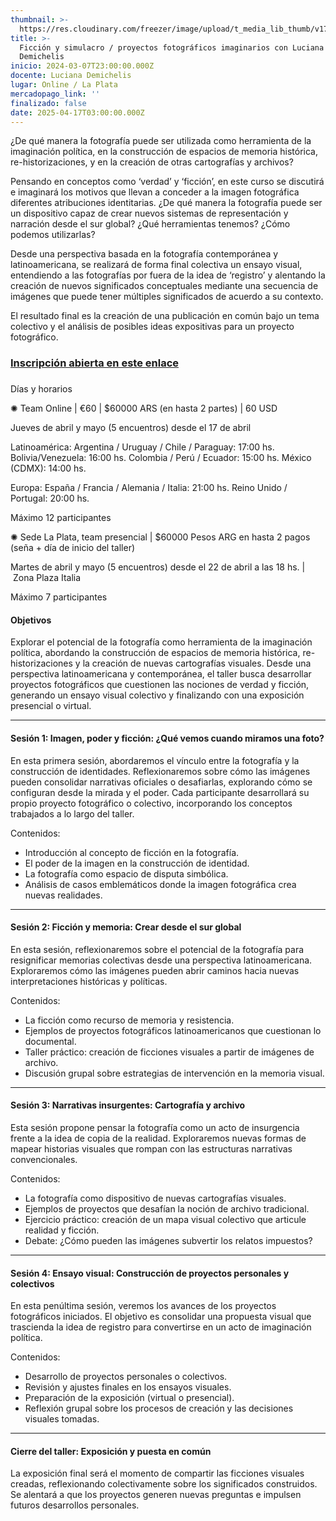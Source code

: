 ```yaml
---
thumbnail: >-
  https://res.cloudinary.com/freezer/image/upload/t_media_lib_thumb/v1706787768/2024/02/freezerweb_mmhowr.jpg
title: >-
  Ficción y simulacro / proyectos fotográficos imaginarios con Luciana
  Demichelis
inicio: 2024-03-07T23:00:00.000Z
docente: Luciana Demichelis
lugar: Online / La Plata
mercadopago_link: ''
finalizado: false
date: 2025-04-17T03:00:00.000Z
---
```


¿De qué manera la fotografía puede ser utilizada como herramienta de la imaginación política, en la construcción de espacios de memoria histórica, re-historizaciones, y en la creación de otras cartografías y archivos?

Pensando en conceptos como ‘verdad’ y ‘ficción’, en este curso se discutirá e imaginará los motivos que llevan a conceder a la imagen fotográfica diferentes atribuciones identitarias. ¿De qué manera la fotografía puede ser un dispositivo capaz de crear nuevos sistemas de representación y narración desde el sur global? ¿Qué herramientas tenemos? ¿Cómo podemos utilizarlas?

Desde una perspectiva basada en la fotografía contemporánea y latinoamericana, se realizará de forma final colectiva un ensayo visual, entendiendo a las fotografías por fuera de la idea de ‘registro’ y alentando la creación de nuevos significados conceptuales mediante una secuencia de imágenes que puede tener múltiples significados de acuerdo a su contexto.

El resultado final es la creación de una publicación en común bajo un tema colectivo y el análisis de posibles ideas expositivas para un proyecto fotográfico.

### [Inscripción abierta en este enlace](https://forms.gle/bpgoJ8r9KCodm7ZC8)

###


Días y horarios

✺ Team Online | €60 | $60000 ARS (en hasta 2 partes) | 60 USD

Jueves de abril y mayo (5 encuentros) desde el 17 de abril

Latinoamérica:
Argentina / Uruguay / Chile / Paraguay: 17:00 hs.
Bolivia/Venezuela: 16:00 hs.
Colombia / Perú / Ecuador: 15:00 hs.
México (CDMX): 14:00 hs.

Europa:
España / Francia / Alemania / Italia: 21:00 hs.
Reino Unido / Portugal: 20:00 hs.

Máximo 12 participantes

✺ Sede La Plata, team presencial | $60000 Pesos ARG en hasta 2 pagos (seña + día de inicio del taller)

Martes de abril y mayo (5 encuentros) desde el 22 de abril a las 18 hs. | Zona Plaza Italia

Máximo 7 participantes

#### Objetivos

Explorar el potencial de la fotografía como herramienta de la imaginación política, abordando la construcción de espacios de memoria histórica, re-historizaciones y la creación de nuevas cartografías visuales. Desde una perspectiva latinoamericana y contemporánea, el taller busca desarrollar proyectos fotográficos que cuestionen las nociones de verdad y ficción, generando un ensayo visual colectivo y finalizando con una exposición presencial o virtual.

***

#### Sesión 1: Imagen, poder y ficción: ¿Qué vemos cuando miramos una foto?

En esta primera sesión, abordaremos el vínculo entre la fotografía y la construcción de identidades. Reflexionaremos sobre cómo las imágenes pueden consolidar narrativas oficiales o desafiarlas, explorando cómo se configuran desde la mirada y el poder. Cada participante desarrollará su propio proyecto fotográfico o colectivo, incorporando los conceptos trabajados a lo largo del taller.

Contenidos:

* Introducción al concepto de ficción en la fotografía.
* El poder de la imagen en la construcción de identidad.
* La fotografía como espacio de disputa simbólica.
* Análisis de casos emblemáticos donde la imagen fotográfica crea nuevas realidades.

***

#### Sesión 2: Ficción y memoria: Crear desde el sur global

En esta sesión, reflexionaremos sobre el potencial de la fotografía para resignificar memorias colectivas desde una perspectiva latinoamericana. Exploraremos cómo las imágenes pueden abrir caminos hacia nuevas interpretaciones históricas y políticas.

Contenidos:

* La ficción como recurso de memoria y resistencia.
* Ejemplos de proyectos fotográficos latinoamericanos que cuestionan lo documental.
* Taller práctico: creación de ficciones visuales a partir de imágenes de archivo.
* Discusión grupal sobre estrategias de intervención en la memoria visual.

***

#### Sesión 3: Narrativas insurgentes: Cartografía y archivo

Esta sesión propone pensar la fotografía como un acto de insurgencia frente a la idea de copia de la realidad. Exploraremos nuevas formas de mapear historias visuales que rompan con las estructuras narrativas convencionales.

Contenidos:

* La fotografía como dispositivo de nuevas cartografías visuales.
* Ejemplos de proyectos que desafían la noción de archivo tradicional.
* Ejercicio práctico: creación de un mapa visual colectivo que articule realidad y ficción.
* Debate: ¿Cómo pueden las imágenes subvertir los relatos impuestos?

***

#### Sesión 4: Ensayo visual: Construcción de proyectos personales y colectivos

En esta penúltima sesión, veremos los avances de los proyectos fotográficos iniciados. El objetivo es consolidar una propuesta visual que trascienda la idea de registro para convertirse en un acto de imaginación política.

Contenidos:

* Desarrollo de proyectos personales o colectivos.
* Revisión y ajustes finales en los ensayos visuales.
* Preparación de la exposición (virtual o presencial).
* Reflexión grupal sobre los procesos de creación y las decisiones visuales tomadas.

***

#### Cierre del taller: Exposición y puesta en común

La exposición final será el momento de compartir las ficciones visuales creadas, reflexionando colectivamente sobre los significados construidos. Se alentará a que los proyectos generen nuevas preguntas e impulsen futuros desarrollos personales.
